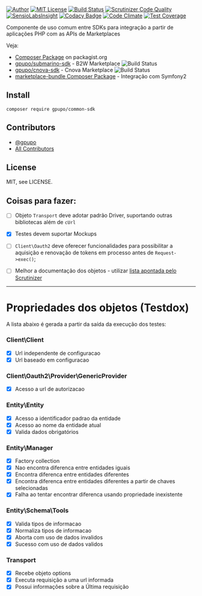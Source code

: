 [![Author](http://img.shields.io/badge/author-@gpupo-blue.svg?style=flat-square)](https://twitter.com/gpupo)
[![MIT License](https://img.shields.io/badge/license-MIT-brightgreen.svg)](https://github.com/gpupo/common-sdk/blob/master/LICENSE)
[![Build Status](https://secure.travis-ci.org/gpupo/common-sdk.png?branch=master)](http://travis-ci.org/gpupo/common-sdk)
[![Scrutinizer Code Quality](https://scrutinizer-ci.com/g/gpupo/common-sdk/badges/quality-score.png?b=master)](https://scrutinizer-ci.com/g/gpupo/common-sdk/?branch=master)
[![SensioLabsInsight](https://insight.sensiolabs.com/projects/97bf5441-1b04-4f1d-a946-c547c61a90f0/mini.png)](https://insight.sensiolabs.com/projects/97bf5441-1b04-4f1d-a946-c547c61a90f0)
[![Codacy Badge](https://www.codacy.com/project/badge/323afbd6d88f4c4dbc4dec27810c70b9)](https://www.codacy.com/app/g/common-sdk)
[![Code Climate](https://codeclimate.com/github/gpupo/common-sdk/badges/gpa.svg)](https://codeclimate.com/github/gpupo/common-sdk)
[![Test Coverage](https://codeclimate.com/github/gpupo/common-sdk/badges/coverage.svg)](https://codeclimate.com/github/gpupo/common-sdk/coverage)

Componente de uso comum entre SDKs para integração a partir de aplicações PHP com as APIs de Marketplaces

Veja:

* [Composer Package](https://packagist.org/packages/gpupo/) on packagist.org
* [gpupo/submarino-sdk](https://github.com/gpupo/submarino-sdk)  - B2W Marketplace ![Build Status](https://secure.travis-ci.org/gpupo/submarino-sdk.png?branch=master)
* [gpupo/cnova-sdk](https://github.com/gpupo/cnova-sdk)  - Cnova Marketplace ![Build Status](https://secure.travis-ci.org/gpupo/cnova-sdk.png?branch=master)
* [marketplace-bundle Composer Package](https://packagist.org/packages/gpupo/marketplace-bundle) - Integração com Symfony2

## Install

    composer require gpupo/common-sdk

## Contributors

- [@gpupo](https://github.com/gpupo)
- [All Contributors](https://github.com/gpupo/common/contributors)

## License

MIT, see LICENSE.

## Coisas para fazer:

- [ ] Objeto ``Transport`` deve adotar padrão Driver, suportando outras bibliotecas além de ``cUrl``
- [x] Testes devem suportar Mockups
- [ ] ``Client\Oauth2`` deve oferecer funcionalidades para possibilitar a aquisição e renovação de tokens em processo antes de ``Request->exec()``;
- [ ] Melhor a documentação dos objetos - utilizar [lista apontada pelo Scrutinizer](https://scrutinizer-ci.com/g/gpupo/common-sdk/issues/master)


---

# Propriedades dos objetos (Testdox)

<!--
Comando para geração da lista:

phpunit --testdox | grep -vi php |  sed "s/.*\[/-&/" | sed 's/.*Gpupo.*/&\'$'\n/g' | sed 's/.*Gpupo.*/&\'$'\n/g' | sed 's/Gpupo\\Tests\\CommonSdk\\/### /g'

-->
A lista abaixo é gerada a partir da saída da execução dos testes:


### Client\Client


- [x] Url independente de configuracao
- [x] Url baseado em configuracao

### Client\Oauth2\Provider\GenericProvider


- [x] Acesso a url de autorizacao

### Entity\Entity


- [x] Acesso a identificador padrao da entidade
- [x] Acesso ao nome da entidade atual
- [x] Valida dados obrigatórios

### Entity\Manager


- [x] Factory collection
- [x] Nao encontra diferenca entre entidades iguais
- [x] Encontra diferenca entre entidades diferentes
- [x] Encontra diferenca entre entidades diferentes a partir de chaves selecionadas
- [x] Falha ao tentar encontrar diferenca usando propriedade inexistente

### Entity\Schema\Tools


- [x] Valida tipos de informacao
- [x] Normaliza tipos de informacao
- [x] Aborta com uso de dados invalidos
- [x] Sucesso com uso de dados validos

### Transport


- [x] Recebe objeto options
- [x] Executa requisição a uma url informada
- [x] Possui informações sobre a Última requisição
